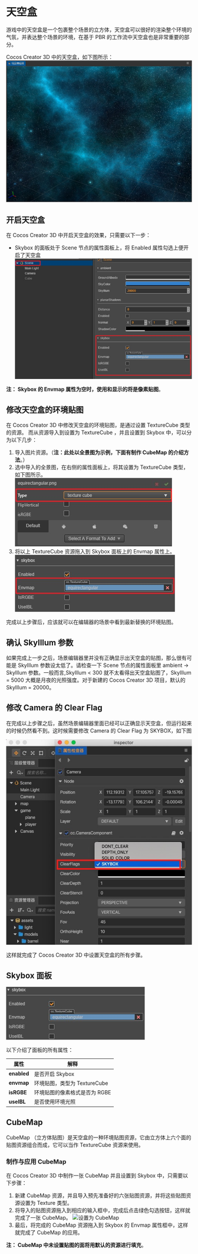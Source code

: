 # 天空盒

游戏中的天空盒是一个包裹整个场景的立方体，天空盒可以很好的渲染整个环境的气氛，并表达整个场景的环境，在基于 PBR 的工作流中天空盒也是非常重要的部分。

 Cocos Creator 3D 中的天空盒，如下图所示：
![skybox](skybox/Skybox.jpg)

## 开启天空盒

在 Cocos Creator 3D 中开启天空盒的效果，只需要以下一步：

- Skybox 的面板处于 Scene 节点的属性面板上，将 Enabled 属性勾选上便开启了天空盒
![开启 skybox](skybox/SkyboxPanel.jpg)

**注： Skybox 的 Envmap 属性为空时，使用和显示的将是像素贴图**。

## 修改天空盒的环境贴图

在 Cocos Creator 3D 中修改天空盒的环境贴图，是通过设置 TextureCube 类型的资源。
而从资源导入到设置为 TextureCube ，并且设置到 Skybox 中，可以分为以下几步：

1. 导入图片资源。（**注：此处以全景图为示例，下面有制作 CubeMap 的介绍方法**。）
2. 选中导入的全景图，在右侧的属性面板上，将其设置为 TextureCube 类型，如下图所示。
![设置为 TextureCube](skybox/TextureCube.jpg)
3. 将以上 TextureCube 资源拖入到 Skybox 面板上的 Envmap 属性上。
![设置天空盒的环境贴图](skybox/EnvmapSet.jpg)

完成以上步骤后，应该就可以在编辑器的场景中看到最新替换的环境贴图。

## 确认 SkyIllum 参数

如果完成上一步之后，场景编辑器里并没有正确显示出天空盒的贴图，那么很有可能是 SkyIllum 参数设太低了。请检查一下 Scene 节点的属性面板里 ambient -> SkyIllum 参数。一般而言,SkyIllum < 300 就不太看得出天空盒贴图了，SkyIllum = 5000 大概是月夜的光照强度。对于新建的 Cocos Creator 3D 项目，默认的 SkyIllum = 20000。

## 修改 Camera 的 Clear Flag

在完成以上步骤之后，虽然场景编辑器里面已经可以正确显示天空盒，但运行起来的时候仍然看不到。这时候需要修改 Camera 的 Clear Flag 为 SKYBOX，如下图

![修改摄像机的 Clear Flag 为 SKYBOX](skybox/SkyboxCamera.jpg)

这样就完成了 Cocos Creator 3D 中设置天空盒的所有步骤。


## Skybox 面板

![ skybox 面板](skybox/SkyboxDetail.jpg)

以下介绍了面板的所有属性：

属性 | 解释
---|---
**enabled** | 是否开启 Skybox
**envmap** | 环境贴图，类型为 TextureCube
**isRGBE** | 环境贴图的像素格式是否为 RGBE
**useIBL** | 是否使用环境光照

## CubeMap

CubeMap （立方体贴图）是天空盒的一种环境贴图资源，它由立方体上六个面的贴图资源组合而成，它可以当作 TextureCube 资源来使用。

### 制作与应用 CubeMap

在 Cocos Creator 3D 中制作一张 CubeMap 并且设置到 Skybox 中，只需要以下步骤：

1. 新建 CubeMap 资源，并且导入预先准备好的六张贴图资源，并将这些贴图资源设置为 Texture 类型。
2. 将导入的贴图资源拖入到相应的输入框中，完成后点击绿色勾选按钮，这样就完成了一张 CubeMap。
![设置为 CubeMap](skybox/CubeMap.jpg)
3. 最后，将完成的 CubeMap 资源拖入到 Skybox 的 Envmap 属性框中，这样就完成了 CubeMap 的应用。

**注： CubeMap 中未设置贴图的面将用默认的资源进行填充**。
